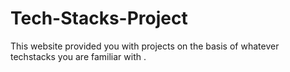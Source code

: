 # Tech-Stacks-Project
This website provided you with projects on the basis of whatever techstacks you are familiar with .
